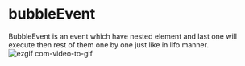 # bubbleEvent
BubbleEvent is an event which have nested element and last one will execute then rest of them one by one just like in lifo manner.![ezgif com-video-to-gif](https://user-images.githubusercontent.com/106337502/229313077-8dadafb9-bcb2-4ced-9e60-8fd1c41ad394.gif)
